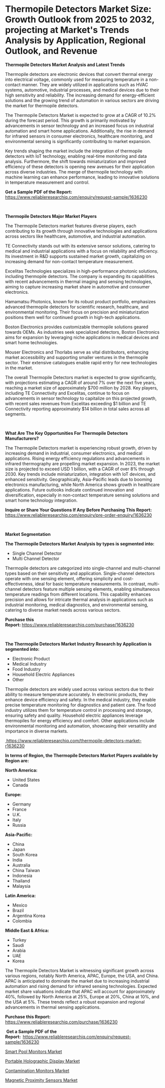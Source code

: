 <p><h1>Thermopile Detectors Market Size: Growth Outlook from 2025 to 2032, projecting at Market's Trends Analysis by Application, Regional Outlook, and Revenue</h1></p><p><strong>Thermopile Detectors Market Analysis and Latest Trends</strong></p>
<p><p>Thermopile detectors are electronic devices that convert thermal energy into electrical voltage, commonly used for measuring temperature in a non-contact manner. They are widely utilized in applications such as HVAC systems, automotive, industrial processes, and medical devices due to their high sensitivity and reliability. The increasing demand for energy-efficient solutions and the growing trend of automation in various sectors are driving the market for thermopile detectors.</p><p>The Thermopile Detectors Market is expected to grow at a CAGR of 10.2% during the forecast period. This growth is primarily motivated by advancements in sensor technology and an increased focus on industrial automation and smart home applications. Additionally, the rise in demand for infrared sensors in consumer electronics, healthcare monitoring, and environmental sensing is significantly contributing to market expansion.</p><p>Key trends shaping the market include the integration of thermopile detectors with IoT technology, enabling real-time monitoring and data analysis. Furthermore, the shift towards miniaturization and improved efficiency of these detectors is opening new avenues for their application across diverse industries. The merge of thermopile technology with machine learning can enhance performance, leading to innovative solutions in temperature measurement and control.</p></p>
<p><strong>Get a Sample PDF of the Report:&nbsp;</strong> <a href="https://www.reliableresearchiq.com/enquiry/request-sample/1636230?utm_campaign=1876&utm_medium=2&utm_source=Github&utm_content=ia&utm_term=10022025&utm_id=thermopile-detectors">https://www.reliableresearchiq.com/enquiry/request-sample/1636230</a></p>
<p>&nbsp;</p>
<p><strong>Thermopile Detectors Major Market Players</strong></p>
<p><p>The Thermopile Detectors market features diverse players, each contributing to its growth through innovative technologies and applications across sectors like healthcare, automotive, and industrial automation.</p><p>TE Connectivity stands out with its extensive sensor solutions, catering to medical and industrial applications with a focus on reliability and efficiency. Its investment in R&D supports sustained market growth, capitalizing on increasing demand for non-contact temperature measurement.</p><p>Excelitas Technologies specializes in high-performance photonic solutions, including thermopile detectors. The company is expanding its capabilities with recent advancements in thermal imaging and sensing technologies, aiming to capture increasing market share in automotive and consumer electronics.</p><p>Hamamatsu Photonics, known for its robust product portfolio, emphasizes advanced thermopile detectors for scientific research, healthcare, and environmental monitoring. Their focus on precision and miniaturization positions them well for continued growth in high-tech applications.</p><p>Boston Electronics provides customizable thermopile solutions geared towards OEMs. As industries seek specialized detectors, Boston Electronics aims for expansion by leveraging niche applications in medical devices and smart home technologies.</p><p>Mouser Electronics and Thorlabs serve as vital distributors, enhancing market accessibility and supporting smaller ventures in the thermopile sector. Their extensive catalogues enable rapid entry for new technologies in the market.</p><p>The overall Thermopile Detectors market is expected to grow significantly, with projections estimating a CAGR of around 7% over the next five years, reaching a market size of approximately $700 million by 2028. Key players, including TE Connectivity and Excelitas, continue to focus on advancements in sensor technology to capitalize on this projected growth, with recent sales revenues from Excelitas exceeding $1 billion and TE Connectivity reporting approximately $14 billion in total sales across all segments.</p></p>
<p>&nbsp;</p>
<p><strong>What Are The Key Opportunities For Thermopile Detectors Manufacturers?</strong></p>
<p><p>The Thermopile Detectors market is experiencing robust growth, driven by increasing demand in industrial, consumer electronics, and medical applications. Rising energy efficiency regulations and advancements in infrared thermography are propelling market expansion. In 2023, the market size is projected to exceed USD 1 billion, with a CAGR of over 8% through 2030. Key trends include miniaturization, integration with IoT devices, and enhanced sensitivity. Geographically, Asia-Pacific leads due to booming electronics manufacturing, while North America shows growth in healthcare applications. Future outlooks indicate continued innovation and diversification, especially in non-contact temperature sensing solutions and smart home technology integration.</p></p>
<p><strong>Inquire or Share Your Questions If Any Before Purchasing This Report:</strong> <a href="https://www.reliableresearchiq.com/enquiry/pre-order-enquiry/1636230?utm_campaign=1876&utm_medium=2&utm_source=Github&utm_content=ia&utm_term=10022025&utm_id=thermopile-detectors">https://www.reliableresearchiq.com/enquiry/pre-order-enquiry/1636230</a></p>
<p>&nbsp;</p>
<p><strong>Market Segmentation</strong></p>
<p><strong>The Thermopile Detectors Market Analysis by types is segmented into:</strong></p>
<p><ul><li>Single Channel Detector</li><li>Multi Channel Detector</li></ul></p>
<p><p>Thermopile detectors are categorized into single-channel and multi-channel types based on their sensitivity and application. Single-channel detectors operate with one sensing element, offering simplicity and cost-effectiveness, ideal for basic temperature measurements. In contrast, multi-channel detectors feature multiple sensing elements, enabling simultaneous temperature readings from different locations. This capability enhances precision and allows for intricate thermal analysis in applications such as industrial monitoring, medical diagnostics, and environmental sensing, catering to diverse market needs across various sectors.</p></p>
<p><strong>Purchase this Report:&nbsp;</strong><a href="https://www.reliableresearchiq.com/purchase/1636230?utm_campaign=1876&utm_medium=2&utm_source=Github&utm_content=ia&utm_term=10022025&utm_id=thermopile-detectors">https://www.reliableresearchiq.com/purchase/1636230</a></p>
<p>&nbsp;</p>
<p><strong>The Thermopile Detectors Market Industry Research by Application is segmented into:</strong></p>
<p><ul><li>Electronic Product</li><li>Medical Industry</li><li>Food Industry</li><li>Household Electric Appliances</li><li>Other</li></ul></p>
<p><p>Thermopile detectors are widely used across various sectors due to their ability to measure temperature accurately. In electronic products, they enhance device efficiency and safety. In the medical industry, they enable precise temperature monitoring for diagnostics and patient care. The food industry utilizes them for temperature control in processing and storage, ensuring safety and quality. Household electric appliances leverage thermopiles for energy efficiency and comfort. Other applications include environmental monitoring and automation, showcasing their versatility and importance in diverse markets.</p></p>
<p><a href="https://www.reliableresearchiq.com/thermopile-detectors-market-r1636230?utm_campaign=1876&utm_medium=2&utm_source=Github&utm_content=ia&utm_term=10022025&utm_id=thermopile-detectors">&nbsp;https://www.reliableresearchiq.com/thermopile-detectors-market-r1636230</a></p>
<p><strong>In terms of Region, the Thermopile Detectors Market Players available by Region are:</strong></p>
<p>
    <p> <strong> North America: </strong>
        <ul>
            <li>United States</li>
            <li>Canada</li>
        </ul>
        </p> 
    <p> <strong> Europe: </strong>
        <ul>
            <li>Germany</li>
            <li>France</li>
            <li>U.K.</li>
            <li>Italy</li>
            <li>Russia</li>
        </ul>
        </p> 
    <p> <strong> Asia-Pacific: </strong>
        <ul>
            <li>China</li>
            <li>Japan</li>
            <li>South Korea</li>
            <li>India</li>
            <li>Australia</li>
            <li>China Taiwan</li>
            <li>Indonesia</li>
            <li>Thailand</li>
            <li>Malaysia</li>
        </ul>
        </p> 
    <p> <strong> Latin America: </strong>
        <ul>
            <li>Mexico</li>
            <li>Brazil</li>
            <li>Argentina Korea</li>
            <li>Colombia</li>
        </ul>
        </p> 
    <p> <strong> Middle East & Africa: </strong>
        <ul>
            <li>Turkey</li>
            <li>Saudi</li>
            <li>Arabia</li>
            <li>UAE</li>
            <li>Korea</li>
        </ul>
    </p>
    </p>
<p><p>The Thermopile Detectors Market is witnessing significant growth across various regions, notably North America, APAC, Europe, the USA, and China. APAC is anticipated to dominate the market due to increasing industrial automation and rising demand for infrared sensing technologies. Expected market share valuations indicate that APAC will account for approximately 40%, followed by North America at 25%, Europe at 20%, China at 10%, and the USA at 5%. These trends reflect a robust expansion and regional advancements in thermal sensing applications.</p></p>
<p><strong>Purchase this Report: </strong><a href="https://www.reliableresearchiq.com/purchase/1636230?utm_campaign=1876&utm_medium=2&utm_source=Github&utm_content=ia&utm_term=10022025&utm_id=thermopile-detectors">https://www.reliableresearchiq.com/purchase/1636230</a></p>
<p>&nbsp;<strong>Get a Sample PDF of the Report:&nbsp;&nbsp;</strong><a href="https://www.reliableresearchiq.com/enquiry/request-sample/1636230?utm_campaign=1876&utm_medium=2&utm_source=Github&utm_content=ia&utm_term=10022025&utm_id=thermopile-detectors">https://www.reliableresearchiq.com/enquiry/request-sample/1636230</a></p>
<p><strong></strong></p>
<p><p><a href="https://github.com/olaffmeagon/Market-Research-Report-List-1/blob/main/smart-pool-monitors-market.md?utm_campaign=1876&utm_medium=2&utm_source=Github&utm_content=ia&utm_term=10022025&utm_id=thermopile-detectors">Smart Pool Monitors Market</a></p><p><a href="https://github.com/khanyearimse/Market-Research-Report-List-1/blob/main/portable-holographic-display-market.md?utm_campaign=1876&utm_medium=2&utm_source=Github&utm_content=ia&utm_term=10022025&utm_id=thermopile-detectors">Portable Holographic Display Market</a></p><p><a href="https://github.com/guleealhani/Market-Research-Report-List-1/blob/main/contamination-monitors-market.md?utm_campaign=1876&utm_medium=2&utm_source=Github&utm_content=ia&utm_term=10022025&utm_id=thermopile-detectors">Contamination Monitors Market</a></p><p><a href="https://github.com/villeisgren/Market-Research-Report-List-1/blob/main/magnetic-proximity-sensors-market.md?utm_campaign=1876&utm_medium=2&utm_source=Github&utm_content=ia&utm_term=10022025&utm_id=thermopile-detectors">Magnetic Proximity Sensors Market</a></p></p>